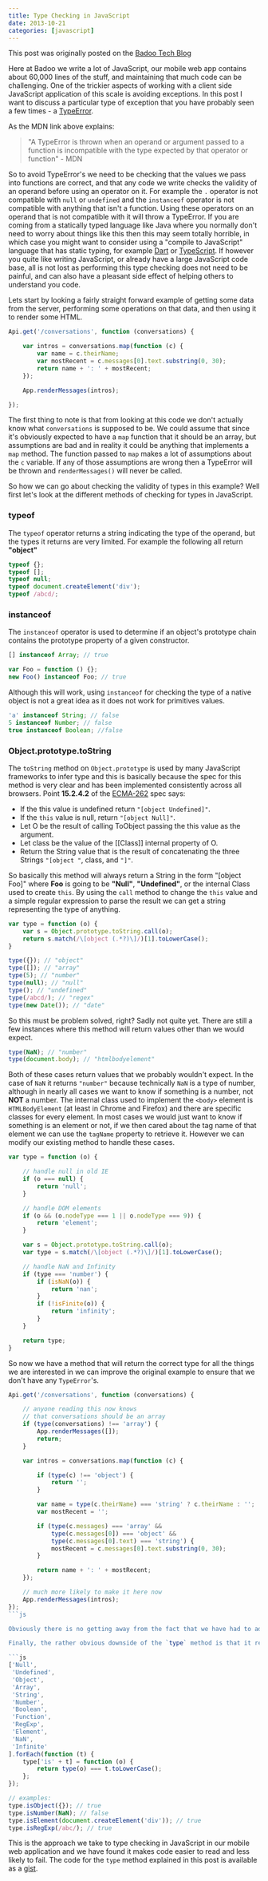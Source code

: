 ```yaml
---
title: Type Checking in JavaScript
date: 2013-10-21
categories: [javascript]
---
```


This post was originally posted on the [Badoo Tech Blog](http://techblog.badoo.com/blog/2013/11/01/type-checking-in-javascript)

Here at Badoo we write a lot of JavaScript, our mobile web app contains about 60,000 lines of the stuff, and maintaining that much code can be challenging. One of the trickier aspects of working with a client side JavaScript application of this scale is avoiding exceptions. In this post I want to discuss a particular type of exception that you have probably seen a few times - a [TypeError](https://developer.mozilla.org/en-US/docs/Web/JavaScript/Reference/Global_Objects/TypeError).

As the MDN link above explains:

> "A TypeError is thrown when an operand or argument passed to a function is incompatible with the type expected by that operator or function" - MDN

So to avoid TypeError's we need to be checking that the values we pass into functions are correct, and that any code we write checks the validity of an operand before using an operator on it. For example the `.` operator is not compatible with `null` or `undefined` and the `instanceof` operator is not compatible with anything that isn't a function. Using these operators on an operand that is not compatible with it will throw a TypeError. If you are coming from a statically typed language like Java where you normally don't need to worry about things like this then this may seem totally horrible, in which case you might want to consider using a "compile to JavaScript" language that has static typing, for example [Dart](https://www.dartlang.org/) or [TypeScript](http://www.typescriptlang.org/). If however you quite like writing JavaScript, or already have a large JavaScript code base, all is not lost as performing this type checking does not need to be painful, and can also have a pleasant side effect of helping others to understand you code.

Lets start by looking a fairly straight forward example of getting some data from the server, performing some operations on that data, and then using it to render some HTML.

```js
Api.get('/conversations', function (conversations) {

    var intros = conversations.map(function (c) {
        var name = c.theirName;
        var mostRecent = c.messages[0].text.substring(0, 30);
        return name + ': ' + mostRecent;
    });

    App.renderMessages(intros);

});
```

The first thing to note is that from looking at this code we don't actually know what `conversations` is supposed to be. We could assume that since it's obviously expected to have a `map` function that it should be an array, but assumptions are bad and in reality it could be anything that implements a `map` method. The function passed to `map` makes a lot of assumptions about the `c` variable. If any of those assumptions are wrong then a TypeError will be thrown and `renderMessages()` will never be called.

So how we can go about checking the validity of types in this example? Well first let's look at the different methods of checking for types in JavaScript.

### typeof
The `typeof` operator returns a string indicating the type of the operand, but the types it returns are very limited. For example the following all return **"object"**

```js
typeof {};
typeof [];
typeof null;
typeof document.createElement('div');
typeof /abcd/;
```

### instanceof
The `instanceof` operator is used to determine if an object's prototype chain contains the prototype property of a given constructor.

```js
[] instanceof Array; // true

var Foo = function () {};
new Foo() instanceof Foo; // true
```

Although this will work, using `instanceof` for checking the type of a native object is not a great idea as it does not work for primitives values.

```js
'a' instanceof String; // false
5 instanceof Number; // false
true instanceof Boolean; //false
```

### Object.prototype.toString
The `toString` method on `Object.prototype` is used by many JavaScript frameworks to infer type and this is basically because the spec for this method is very clear and has been implemented consistently across all browsers. Point **15.2.4.2** of the [ECMA-262](http://www.ecma-international.org/publications/files/ECMA-ST/Ecma-262.pdf) spec says:

* If the this value is undefined return `"[object Undefined]"`.
* If the `this` value is null, return `"[object Null]"`.
* Let O be the result of calling ToObject passing the this value as the argument.
* Let class be the value of the \[\[Class\]\] internal property of O.
* Return the String value that is the result of concatenating the three Strings `"[object "`, class, and `"]"`.

So basically this method will always return a String in the form "\[object Foo\]" where **Foo** is going to be **"Null"**, **"Undefined"**, or the internal Class used to create `this`. By using the `call` method to change the `this` value and a simple regular expression to parse the result we can get a string representing the type of anything.

```js
var type = function (o) {
    var s = Object.prototype.toString.call(o);
    return s.match(/\[object (.*?)\]/)[1].toLowerCase();
}

type({}); // "object"
type([]); // "array"
type(5); // "number"
type(null); // "null"
type(); // "undefined"
type(/abcd/); // "regex"
type(new Date()); // "date"
```

So this must be problem solved, right? Sadly not quite yet. There are still a few instances where this method will return values other than we would expect.

```js
type(NaN); // "number"
type(document.body); // "htmlbodyelement"
```

Both of these cases return values that we probably wouldn't expect. In the case of `NaN` it returns `"number"` because technically `NaN` is a type of number, although in nearly all cases we want to know if something is a number, not **NOT** a number. The internal class used to implement the `<body>` element is `HTMLBodyElement` (at least in Chrome and Firefox) and there are specific classes for every element. In most cases we would just want to know if something is an element or not, if we then cared about the tag name of that element we can use the `tagName` property to retrieve it. However we can modify our existing method to handle these cases.

```js
var type = function (o) {

    // handle null in old IE
    if (o === null) {
        return 'null';
    }

    // handle DOM elements
    if (o && (o.nodeType === 1 || o.nodeType === 9)) {
        return 'element';
    }

    var s = Object.prototype.toString.call(o);
    var type = s.match(/\[object (.*?)\]/)[1].toLowerCase();

    // handle NaN and Infinity
    if (type === 'number') {
        if (isNaN(o)) {
            return 'nan';
        }
        if (!isFinite(o)) {
            return 'infinity';
        }
    }

    return type;
}
```

So now we have a method that will return the correct type for all the things we are interested in we can improve the original example to ensure that we don't have any `TypeError`'s.

```js
Api.get('/conversations', function (conversations) {

    // anyone reading this now knows
    // that conversations should be an array
    if (type(conversations) !== 'array') {
        App.renderMessages([]);
        return;
    }

    var intros = conversations.map(function (c) {

        if (type(c) !== 'object') {
            return '';
        }

        var name = type(c.theirName) === 'string' ? c.theirName : '';
        var mostRecent = '';

        if (type(c.messages) === 'array' &&
            type(c.messages[0]) === 'object' &&
            type(c.messages[0].text) === 'string') {
            mostRecent = c.messages[0].text.substring(0, 30);
        }

        return name + ': ' + mostRecent;
    });

    // much more likely to make it here now
    App.renderMessages(intros);
});
```js

Obviously there is no getting away from the fact that we have had to add quite a lot of additional code to avoid the risk of `TypeError`'s, but at Badoo we would always rather send a few extra bytes of JavaScript down the wire if it means our application is more stable.

Finally, the rather obvious downside of the `type` method is that it requires checking the return value against a string every time. This is easily improved though. We can create an API similar to Underscore / LoDash / jQuery by doing the following:

```js
['Null',
 'Undefined',
 'Object',
 'Array',
 'String',
 'Number',
 'Boolean',
 'Function',
 'RegExp',
 'Element',
 'NaN',
 'Infinite'
].forEach(function (t) {
    type['is' + t] = function (o) {
        return type(o) === t.toLowerCase();
    };
});

// examples:
type.isObject({}); // true
type.isNumber(NaN); // false
type.isElement(document.createElement('div')); // true
type.isRegExp(/abc/); // true
```

This is the approach we take to type checking in JavaScript in our mobile web application and we have found it makes code easier to read and less likely to fail. The code for the `type` method explained in this post is available as a [gist](https://gist.github.com/jonbretman/7259628).